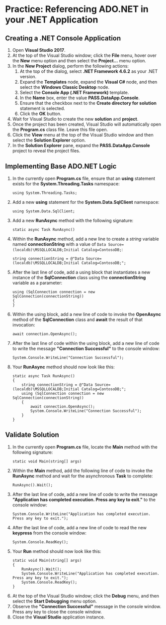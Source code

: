 # Practice: Referencing ADO.NET in your .NET Application

## Creating a .NET Console Application

1. Open **Visual Studio 2017**.
1. At the top of the Visual Studio window; click the **File** menu, hover over the **New** menu option and then select the **Project...** menu option.
1. In the **New Project** dialog, perform the following actions:
    1. At the top of the dialog, select **.NET Framework 4.6.2** as your .NET version.
    1. Expand the **Templates** node, expand the **Visual C#** node, and then select the **Windows Classic Desktop** node. 
    1. Select the **Console App (.NET Framework)** template.
    1. In the **Name** box, enter the value **PASS.DataApp.Console**.
    1. Ensure that the checkbox next to the **Create directory for solution** statement is selected.
    1. Click the **OK** button.
1. Wait for Visual Studio to create the new **solution** and **project**.
1. Once the project has been created, Visual Studio will automatically open the **Program.cs** class file. Leave this file open.
1. Click the **View** menu at the top of the Visual Studio window and then select the **Solution Explorer** option.
1. In the **Solution Explorer** pane, expand the **PASS.DataApp.Console** project to reveal the project files. 

## Implementing Base ADO.NET Logic

1. In the currently open **Program.cs** file, ensure that an **using** statement exists for the **System.Threading.Tasks** namespace:
    ```
    using System.Threading.Tasks;
    ```
1. Add a new **using** statement for the **System.Data.SqlClient** namespace:
    ```
    using System.Data.SqlClient;
    ```
1. Add a new **RunAsync** method with the following signature:
    ```
    static async Task RunAsync()
    ```
1. Within the **RunAsync** method, add a new line to create a *string* variable named **connectionString** with a value of ``Data Source=(localdb)\MSSQLLOCALDB;Initial Catalog=ContosoDB;``:
    ```
    string connectionString = @"Data Source=(localdb)\MSSQLLOCALDB;Initial Catalog=ContosoDB;";
    ```
1. After the last line of code, add a using block that instantiates a new instance of the **SqlConnection** class using the **connectionString** variable as a parameter:
    ```
    using (SqlConnection connection = new SqlConnection(connectionString))
    {
    }
    ```
1. Within the using block, add a new line of code to invoke the **OpenAsync** method of the **SqlConnection** class and **await** the result of that invocation:
    ```
    await connection.OpenAsync();
    ```
1. After the last line of code within the using block, add a new line of code to write the message **"Connection Successful"** to the console window:
    ```
    System.Console.WriteLine("Connection Successful");
    ```
1. Your **RunAsync** method should now look like this:
    ```
    static async Task RunAsync()
    { 
        string connectionString = @"Data Source=(localdb)\MSSQLLOCALDB;Initial Catalog=ContosoDB;";
        using (SqlConnection connection = new SqlConnection(connectionString))
        {
            await connection.OpenAsync();
            System.Console.WriteLine("Connection Successful");
        }
    }
    ```

## Validate Solution

1. In the currently open **Program.cs** file, locate the **Main** method with the following signature:
    ```
    static void Main(string[] args)
    ```
1. Within the **Main** method, add the following line of code to invoke the **RunAsync** method and wait for the asynchronous **Task** to complete:
    ```
    RunAsync().Wait();
    ```
1. After the last line of code, add a new line of code to write the message **"Application has completed execution. Press any key to exit."** to the console window:
    ```
    System.Console.WriteLine("Application has completed execution. Press any key to exit.");
    ```
1. After the last line of code, add a new line of code to read the new **keypress** from the console window:
    ```
    System.Console.ReadKey();
    ```
1. Your **Run** method should now look like this:
    ```
    static void Main(string[] args)
    {
        RunAsync().Wait();
        System.Console.WriteLine("Application has completed execution. Press any key to exit.");
        System.Console.ReadKey();
    }
    ```
1. At the top of the Visual Studio window; click the **Debug** menu, and then select the **Start Debugging** menu option.
1. Observe the **"Connection Successful"** message in the console window. Press any key to close the console window.
1. Close the **Visual Studio** application instance.
